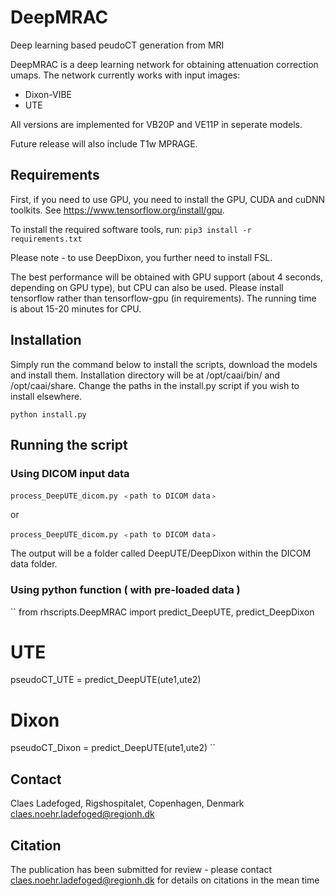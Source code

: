 # DeepMRAC
Deep learning based peudoCT generation from MRI

DeepMRAC is a deep learning network for obtaining attenuation correction umaps. The network currently works with input images:
 - Dixon-VIBE
 - UTE

All versions are implemented for VB20P and VE11P in seperate models.

Future release will also include T1w MPRAGE. 

## Requirements
First, if you need to use GPU, you need to install the GPU, CUDA and cuDNN toolkits. See https://www.tensorflow.org/install/gpu.

To install the required software tools, run:
``
pip3 install -r requirements.txt
``

Please note - to use DeepDixon, you further need to install FSL.

The best performance will be obtained with GPU support (about 4 seconds, depending on GPU type), but CPU can also be used. Please install tensorflow rather than tensorflow-gpu (in requirements). The running time is about 15-20 minutes for CPU.

## Installation
Simply run the command below to install the scripts, download the models and install them. Installation directory will be at /opt/caai/bin/ and /opt/caai/share.
Change the paths in the install.py script if you wish to install elsewhere.

``
python install.py
``

## Running the script

### Using DICOM input data
``
process_DeepUTE_dicom.py ﹤path to DICOM data﹥
``

or 

``
process_DeepUTE_dicom.py ﹤path to DICOM data﹥
``

The output will be a folder called DeepUTE/DeepDixon within the DICOM data folder.

### Using python function ( with pre-loaded data )
``
from rhscripts.DeepMRAC import predict_DeepUTE, predict_DeepDixon

# UTE
pseudoCT_UTE = predict_DeepUTE(ute1,ute2)

# Dixon
pseudoCT_Dixon = predict_DeepUTE(ute1,ute2)
``

## Contact
Claes Ladefoged, Rigshospitalet, Copenhagen, Denmark
claes.noehr.ladefoged@regionh.dk

## Citation
The publication has been submitted for review - please contact claes.noehr.ladefoged@regionh.dk for details on citations in the mean time